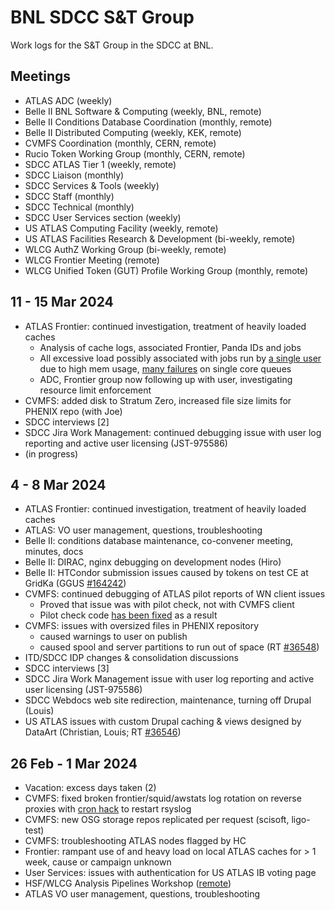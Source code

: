 # BNL SDCC S&T Group
Work logs for the S&amp;T Group in the SDCC at BNL.

## Meetings
- ATLAS ADC (weekly)
- Belle II BNL Software & Computing (weekly, BNL, remote)
- Belle II Conditions Database Coordination (monthly, remote)
- Belle II Distributed Computing (weekly, KEK, remote)
- CVMFS Coordination (monthly, CERN, remote)
- Rucio Token Working Group (monthly, CERN, remote)
- SDCC ATLAS Tier 1 (weekly, remote)
- SDCC Liaison (monthly)
- SDCC Services & Tools (weekly)
- SDCC Staff (monthly)
- SDCC Technical (monthly)
- SDCC User Services section (weekly)
- US ATLAS Computing Facility (weekly, remote)
- US ATLAS Facilities Research & Development (bi-weekly, remote)
- WLCG AuthZ Working Group (bi-weekly, remote)
- WLCG Frontier Meeting (remote)
- WLCG Unified Token (GUT) Profile Working Group (monthly, remote)

## 11 - 15 Mar 2024
- ATLAS Frontier: continued investigation, treatment of heavily loaded caches
  - Analysis of cache logs, associated Frontier, Panda IDs and jobs
  - All excessive load possibly associated with jobs run by [a single user](https://bigpanda.cern.ch/tasks/?username=Zachary%20Pollock) due to high mem usage, [many failures](https://bigpanda.cern.ch/task/37387219/) on single core queues
  - ADC, Frontier group now following up with user, investigating resource limit enforcement
- CVMFS: added disk to Stratum Zero, increased file size limits for PHENIX repo (with Joe)
- SDCC interviews [2]
- SDCC Jira Work Management: continued debugging issue with user log reporting and active user licensing (JST-975586)
- (in progress)


## 4 - 8 Mar 2024
- ATLAS Frontier: continued investigation, treatment of heavily loaded caches
- ATLAS: VO user management, questions, troubleshooting
- Belle II: conditions database maintenance, co-convener meeting, minutes, docs
- Belle II: DIRAC, nginx debugging on development nodes (Hiro)
- Belle II: HTCondor submission issues caused by tokens on test CE at GridKa (GGUS [#164242](https://ggus.eu/index.php?mode=ticket_info&ticket_id=164242))
- CVMFS: continued debugging of ATLAS pilot reports of WN client issues
  - Proved that issue was with pilot check, not with CVMFS client
  - Pilot check code [has been fixed](https://github.com/PanDAWMS/pilot-wrapper/blob/master/runpilot2-wrapper.sh#L185-L199) as a result
- CVMFS: issues with oversized files in PHENIX repository
  - caused warnings to user on publish
  - caused spool and server partitions to run out of space (RT [#36548](https://rt.racf.bnl.gov/rt/Ticket/Display.html?id=36548))
- ITD/SDCC IDP changes & consolidation discussions
- SDCC interviews [3]
- SDCC Jira Work Management issue with user log reporting and active user licensing (JST-975586)
- SDCC Webdocs web site redirection, maintenance, turning off Drupal (Louis)
- US ATLAS issues with custom Drupal caching & views designed by DataArt (Christian, Louis; RT [#36546](https://rt.racf.bnl.gov/rt/Ticket/Display.html?id=36546))

## 26 Feb - 1 Mar 2024
- Vacation: excess days taken (2)
- CVMFS: fixed broken frontier/squid/awstats log rotation on reverse proxies with [cron hack](https://webdocs.sdcc.bnl.gov/cgit/puppet/catalog/commit/grid/cvmfs/files/frontier-rsyslog-fix.cron?id=8c3a8bf8a20f27d6d5e5dbd634ecf42699484080) to restart rsyslog
- CVMFS: new OSG storage repos replicated per request (scisoft, ligo-test)
- CVMFS: troubleshooting ATLAS nodes flagged by HC
- Frontier: rampant use of and heavy load on local ATLAS caches for > 1 week, cause or campaign unknown
- User Services: issues with authentication for US ATLAS IB voting page
- HSF/WLCG Analysis Pipelines Workshop ([remote](https://indico.cern.ch/event/1375507/registrations/103067/))
- ATLAS VO user management, questions, troubleshooting
  
